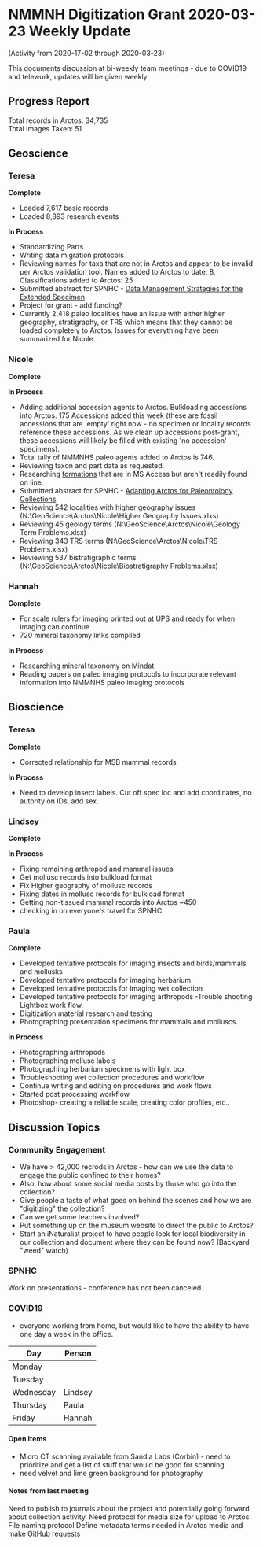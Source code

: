 # NMMNH Digitization Grant 2020-03-23 Weekly Update
(Activity from 2020-17-02 through 2020-03-23)

This documents discussion at bi-weekly team meetings - due to COVID19 and telework, updates will be given weekly.

## Progress Report

Total records in Arctos: 34,735  
Total Images Taken: 51

## Geoscience
### Teresa
**Complete**
 - Loaded 7,617 basic records
 - Loaded 8,893 research events
 
**In Process**
 - Standardizing Parts
 - Writing data migration protocols
 - Reviewing names for taxa that are not in Arctos and appear to be invalid per Arctos validation tool. Names added to Arctos to date: 8, Classifications added to Arctos: 25
 - Submitted abstract for SPNHC - [Data Management Strategies for the Extended Specimen](https://github.com/ArctosDB/SPNHC/issues/33#issuecomment-586483125)
 - Project for grant - add funding?
 - Currently 2,418 paleo localities have an issue with either higher geography, stratigraphy, or TRS which means that they cannot be loaded completely to Arctos. Issues for everything have been summarized for Nicole.
 
### Nicole
**Complete**

 
 **In Process**
 - Adding additional accession agents to Arctos. Bulkloading accessions into Arctos. 175 Accessions added this week (these are fossil accessions that are 'empty' right now - no specimen or locality records reference these accessions. As we clean up accessions post-grant, these accessions will likely be filled with existing 'no accession' specimens).
 - Total tally of NMMNHS paleo agents added to Arctos is 746.
 - Reviewing taxon and part data as requested.
 - Researching [formations](https://github.com/ArctosDB/data-migration/issues/175#issuecomment-567642337) that are in MS Access but aren't readily found on line.
 - Submitted abstract for SPNHC - [Adapting Arctos for Paleontology Collections](https://github.com/ArctosDB/SPNHC/issues/37#issuecomment-585845604)
 - Reviewing 542 localities with higher geography issues (N:\GeoScience\Arctos\Nicole\Higher Geography Issues.xlxs)
 - Reviewing 45 geology terms (N:\GeoScience\Arctos\Nicole\Geology Term Problems.xlsx)
 - Reviewing 343 TRS terms (N:\GeoScience\Arctos\Nicole\TRS Problems.xlsx)
 - Reviewing 537 bistratigraphic terms (N:\GeoScience\Arctos\Nicole\Biostratigraphy Problems.xlsx)

### Hannah
**Complete**
- For scale rulers for imaging printed out at UPS and ready for when imaging can continue 
- 720 mineral taxonomy links compiled

**In Process**
 - Researching mineral taxonomy on Mindat
 - Reading papers on paleo imaging protocols to incorporate relevant information into NMMNHS paleo imaging protocols
 
## Bioscience
### Teresa
**Complete**
 - Corrected relationship for MSB mammal records

**In Process**
 - Need to develop insect labels. Cut off spec loc and add coordinates, no autority on IDs, add sex.

 
### Lindsey
**Complete**


**In Process**
 - Fixing remaining arthropod and mammal issues
 - Get mollusc records into bulkload format
 - Fix Higher geography of mollusc records
 - Fixing dates in mollusc records for bulkload format
 - Getting non-tissued mammal records into Arctos ~450
 - checking in on everyone's travel for SPNHC
 
 
### Paula
 **Complete**

- Developed tentative protocals for imaging insects and birds/mammals and mollusks
- Developed tentative protocols for imaging herbarium
- Developed tentative protocols for imaging wet collection
- Developed tentative protocols for imaging arthropods
 -Trouble shooting Lightbox work flow.
 - Digitization material research and testing
 - Photographing presentation specimens for mammals and molluscs.
 
 **In Process**
 
 - Photographing arthropods
 - Photographing mollusc labels
 - Photographing herbarium specimens with light box
 - Troubleshooting wet collection procedures and workflow
 - Continue writing and editing on procedures and work flows
 - Started post processing workflow
 - Photoshop- creating a reliable scale, creating color profiles, etc..
 
## Discussion Topics

### Community Engagement
- We have > 42,000 recrods in Arctos - how can we use the data to engage the public confined to their homes?
- Also, how about some social media posts by those who go into the collection?
- Give people a taste of what goes on behind the scenes and how we are "digitizing" the collection?
- Can we get some teachers involved?
- Put something up on the museum website to direct the public to Arctos?
- Start an iNaturalist project to have people look for local biodiversity in our collection and document where they can be found now? (Backyard "weed" watch)

### SPNHC

Work on presentations - conference has not been canceled.

### COVID19

- everyone working from home, but would like to have the ability to have one day a week in the office.

Day | Person
--- | ---
Monday | 
Tuesday | 
Wednesday | Lindsey
Thursday | Paula
Friday | Hannah

#### Open Items
- Micro CT scanning available from Sandia Labs (Corbin) - need to prioritize and get a list of stuff that would be good for scanning
- need velvet and lime green background for photography

#### Notes from last meeting

Need to publish to journals about the project and potentially going forward about collection activity.
Need protocol for media size for upload to Arctos
File naming protocol
Define metadata terms needed in Arctos media and make GitHub requests
